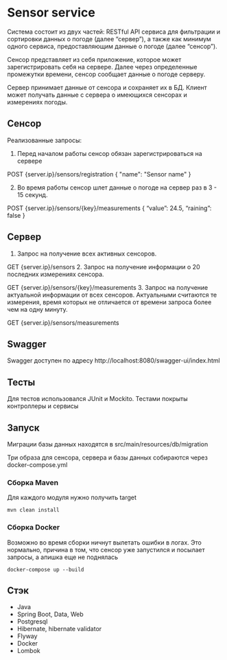 # Sensor service

Система состоит из двух частей: RESTful API сервиса для фильтрации и сортировки данных о погоде (далее “сервер”), а также как минимум одного сервиса, предоставляющим данные о погоде (далее “сенсор”). 

Сенсор представляет из себя приложение, которое может зарегистрировать себя на сервере. Далее через определенные промежутки времени, сенсор сообщает данные о погоде серверу. 

Сервер принимает данные от сенсора и сохраняет их в БД. Клиент может получать данные с сервера о имеющихся сенсорах и измерениях погоды.

## Сенсор
Реализованные запросы:

1. Перед началом работы сенсор обязан зарегистрироваться на сервере

POST {server.ip}/sensors/registration { "name": "Sensor name" }

2. Во время работы сенсор шлет данные о погоде на сервер раз в 3 - 15 секунд.

POST {server.ip}/sensors/{key}/measurements { “value”: 24.5, “raining”: false }

## Сервер

1.	Запрос на получение всех активных сенсоров. 

GET {server.ip}/sensors 
2. Запрос на получение информации о 20 последних измерениях сенсора. 

GET {server.ip}/sensors/{key}/measurements 
3.	Запрос на получение актуальной информации от всех сенсоров. Актуальными считаются те измерения, время которых не отличается от времени запроса более чем на одну минуту. 

GET {server.ip}/sensors/measurements

## Swagger

Swagger доступен по адресу http://localhost:8080/swagger-ui/index.html

## Тесты

Для тестов использовался JUnit и Mockito. Тестами покрыты контроллеры и сервисы

## Запуск

Миграции базы данных находятся в src/main/resources/db/migration

Три образа для сенсора, сервера и базы данных собираются через docker-compose.yml

### Сборка Maven

Для каждого модуля нужно получить target

```mvn clean install```

### Сборка Docker

Возможно во время сборки ничнут вылетать ошибки в логах. Это нормально, причина в том, что сенсор уже запустился и посылает запросы, а апишка еще не поднялась

```docker-compose up --build```

## Стэк
- Java
- Spring Boot, Data, Web
- Postgresql
- Hibernate, hibernate validator
- Flyway
- Docker
- Lombok
